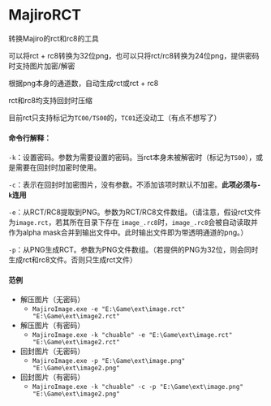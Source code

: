 # MajiroRCT

转换Majiro的rct和rc8的工具  

可以将rct + rc8转换为32位png，也可以只将rct/rc8转换为24位png，提供密码时支持图片加密/解密 

根据png本身的通道数，自动生成rct或rct + rc8 

rct和rc8均支持回封时压缩 

目前rct只支持标记为`TC00/TS00`的，`TC01`还没动工（有点不想写了）  

#### 命令行解释： 
`-k`：设置密码。参数为需要设置的密码。当rct本身未被解密时（标记为`TS00`），或是需要在回封时加密时使用。

`-c`：表示在回封时加密图片，没有参数。不添加该项时默认不加密。**此项必须与`-k`连用**

`-e`：从RCT/RC8提取到PNG。参数为RCT/RC8文件数组。（请注意，假设rct文件为`image.rct`，若其所在目录下存在 `image_.rc8`时，`image_.rc8`会被自动读取并作为alpha mask合并到输出文件中。此时输出文件即为带透明通道的png。） 

`-p`：从PNG生成RCT。参数为PNG文件数组。（若提供的PNG为32位，则会同时生成rct和rc8文件。否则只生成rct文件） 

#### 范例
+ 解压图片（无密码）
  + `MajiroImage.exe -e "E:\Game\ext\image.rct" "E:\Game\ext\image2.rct"`
+ 解压图片（有密码）
  + `MajiroImage.exe -k "chuable" -e "E:\Game\ext\image.rct" "E:\Game\ext\image2.rct"`
+ 回封图片（无密码）
  + `MajiroImage.exe -p "E:\Game\ext\image.png" "E:\Game\ext\image2.png"`
+ 回封图片（有密码）
  + `MajiroImage.exe -k "chuable" -c -p "E:\Game\ext\image.png" "E:\Game\ext\image2.png"`